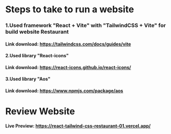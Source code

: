 # Steps to take to run a website
### 1.Used framework "React + Vite" with "TailwindCSS + Vite" for build website Restaurant
#### Link download: https://tailwindcss.com/docs/guides/vite
#### 2.Used library "React-icons"
#### Link download: https://react-icons.github.io/react-icons/
#### 3.Used library "Aos"
#### Link download: https://www.npmjs.com/package/aos
# Review Website
#### Live Preview: https://react-tailwind-css-restaurant-01.vercel.app/
